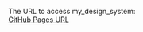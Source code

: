 The URL to access my_design_system:  
[GitHub Pages URL](https://is0280fp.github.io/my_design_system/) 
